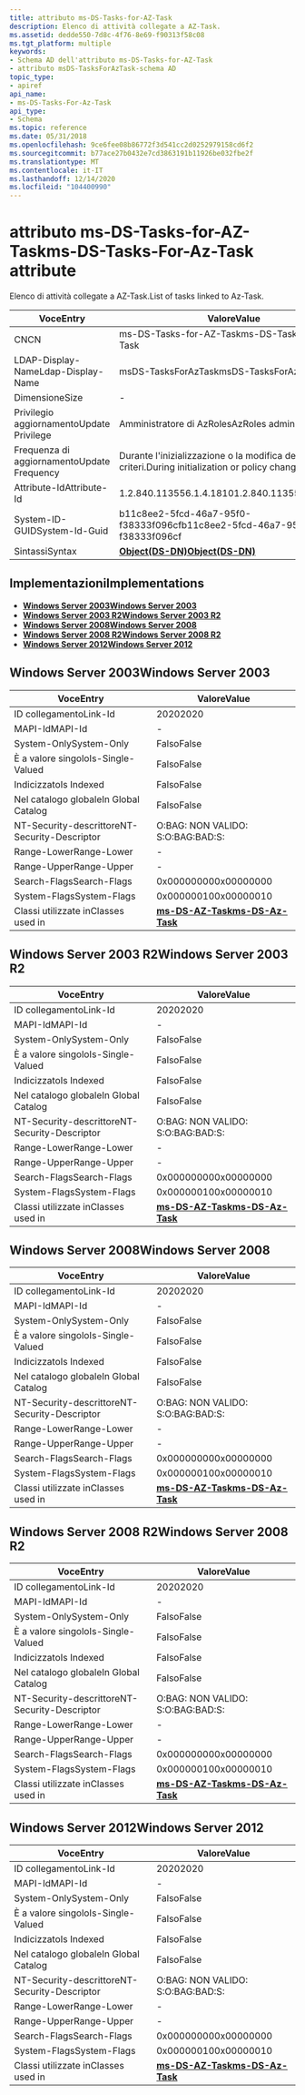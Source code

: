 ```yaml
---
title: attributo ms-DS-Tasks-for-AZ-Task
description: Elenco di attività collegate a AZ-Task.
ms.assetid: dedde550-7d8c-4f76-8e69-f90313f58c08
ms.tgt_platform: multiple
keywords:
- Schema AD dell'attributo ms-DS-Tasks-for-AZ-Task
- attributo msDS-TasksForAzTask-schema AD
topic_type:
- apiref
api_name:
- ms-DS-Tasks-For-Az-Task
api_type:
- Schema
ms.topic: reference
ms.date: 05/31/2018
ms.openlocfilehash: 9ce6fee08b86772f3d541cc2d0252979158cd6f2
ms.sourcegitcommit: b77ace27b0432e7cd3863191b11926be032fbe2f
ms.translationtype: MT
ms.contentlocale: it-IT
ms.lasthandoff: 12/14/2020
ms.locfileid: "104400990"
---
```

# <a name="ms-ds-tasks-for-az-task-attribute"></a><span data-ttu-id="e3983-105">attributo ms-DS-Tasks-for-AZ-Task</span><span class="sxs-lookup"><span data-stu-id="e3983-105">ms-DS-Tasks-For-Az-Task attribute</span></span>

<span data-ttu-id="e3983-106">Elenco di attività collegate a AZ-Task.</span><span class="sxs-lookup"><span data-stu-id="e3983-106">List of tasks linked to Az-Task.</span></span>



| <span data-ttu-id="e3983-107">Voce</span><span class="sxs-lookup"><span data-stu-id="e3983-107">Entry</span></span> | <span data-ttu-id="e3983-108">Valore</span><span class="sxs-lookup"><span data-stu-id="e3983-108">Value</span></span> |
|-------------------|-----------------------------------------|
| <span data-ttu-id="e3983-109">CN</span><span class="sxs-lookup"><span data-stu-id="e3983-109">CN</span></span>                | <span data-ttu-id="e3983-110">ms-DS-Tasks-for-AZ-Task</span><span class="sxs-lookup"><span data-stu-id="e3983-110">ms-DS-Tasks-For-Az-Task</span></span>                 |
| <span data-ttu-id="e3983-111">LDAP-Display-Name</span><span class="sxs-lookup"><span data-stu-id="e3983-111">Ldap-Display-Name</span></span> | <span data-ttu-id="e3983-112">msDS-TasksForAzTask</span><span class="sxs-lookup"><span data-stu-id="e3983-112">msDS-TasksForAzTask</span></span>                     |
| <span data-ttu-id="e3983-113">Dimensione</span><span class="sxs-lookup"><span data-stu-id="e3983-113">Size</span></span>              | \-                                      |
| <span data-ttu-id="e3983-114">Privilegio aggiornamento</span><span class="sxs-lookup"><span data-stu-id="e3983-114">Update Privilege</span></span>  | <span data-ttu-id="e3983-115">Amministratore di AzRoles</span><span class="sxs-lookup"><span data-stu-id="e3983-115">AzRoles admin</span></span>                           |
| <span data-ttu-id="e3983-116">Frequenza di aggiornamento</span><span class="sxs-lookup"><span data-stu-id="e3983-116">Update Frequency</span></span>  | <span data-ttu-id="e3983-117">Durante l'inizializzazione o la modifica dei criteri.</span><span class="sxs-lookup"><span data-stu-id="e3983-117">During initialization or policy change.</span></span> |
| <span data-ttu-id="e3983-118">Attribute-Id</span><span class="sxs-lookup"><span data-stu-id="e3983-118">Attribute-Id</span></span>      | <span data-ttu-id="e3983-119">1.2.840.113556.1.4.1810</span><span class="sxs-lookup"><span data-stu-id="e3983-119">1.2.840.113556.1.4.1810</span></span>                 |
| <span data-ttu-id="e3983-120">System-ID-GUID</span><span class="sxs-lookup"><span data-stu-id="e3983-120">System-Id-Guid</span></span>    | <span data-ttu-id="e3983-121">b11c8ee2-5fcd-46a7-95f0-f38333f096cf</span><span class="sxs-lookup"><span data-stu-id="e3983-121">b11c8ee2-5fcd-46a7-95f0-f38333f096cf</span></span>    |
| <span data-ttu-id="e3983-122">Sintassi</span><span class="sxs-lookup"><span data-stu-id="e3983-122">Syntax</span></span>            | [<span data-ttu-id="e3983-123">**Object(DS-DN)**</span><span class="sxs-lookup"><span data-stu-id="e3983-123">**Object(DS-DN)**</span></span>](s-object-ds-dn.md) |



## <a name="implementations"></a><span data-ttu-id="e3983-124">Implementazioni</span><span class="sxs-lookup"><span data-stu-id="e3983-124">Implementations</span></span>

-   [<span data-ttu-id="e3983-125">**Windows Server 2003**</span><span class="sxs-lookup"><span data-stu-id="e3983-125">**Windows Server 2003**</span></span>](#windows-server-2003)
-   [<span data-ttu-id="e3983-126">**Windows Server 2003 R2**</span><span class="sxs-lookup"><span data-stu-id="e3983-126">**Windows Server 2003 R2**</span></span>](#windows-server-2003-r2)
-   [<span data-ttu-id="e3983-127">**Windows Server 2008**</span><span class="sxs-lookup"><span data-stu-id="e3983-127">**Windows Server 2008**</span></span>](#windows-server-2008)
-   [<span data-ttu-id="e3983-128">**Windows Server 2008 R2**</span><span class="sxs-lookup"><span data-stu-id="e3983-128">**Windows Server 2008 R2**</span></span>](#windows-server-2008-r2)
-   [<span data-ttu-id="e3983-129">**Windows Server 2012**</span><span class="sxs-lookup"><span data-stu-id="e3983-129">**Windows Server 2012**</span></span>](#windows-server-2012)

## <a name="windows-server-2003"></a><span data-ttu-id="e3983-130">Windows Server 2003</span><span class="sxs-lookup"><span data-stu-id="e3983-130">Windows Server 2003</span></span>



| <span data-ttu-id="e3983-131">Voce</span><span class="sxs-lookup"><span data-stu-id="e3983-131">Entry</span></span> | <span data-ttu-id="e3983-132">Valore</span><span class="sxs-lookup"><span data-stu-id="e3983-132">Value</span></span> |
|------------------------|---------------------------------------------------|
| <span data-ttu-id="e3983-133">ID collegamento</span><span class="sxs-lookup"><span data-stu-id="e3983-133">Link-Id</span></span>                | <span data-ttu-id="e3983-134">2020</span><span class="sxs-lookup"><span data-stu-id="e3983-134">2020</span></span>                                              |
| <span data-ttu-id="e3983-135">MAPI-Id</span><span class="sxs-lookup"><span data-stu-id="e3983-135">MAPI-Id</span></span>                | \-                                                |
| <span data-ttu-id="e3983-136">System-Only</span><span class="sxs-lookup"><span data-stu-id="e3983-136">System-Only</span></span>            | <span data-ttu-id="e3983-137">Falso</span><span class="sxs-lookup"><span data-stu-id="e3983-137">False</span></span>                                             |
| <span data-ttu-id="e3983-138">È a valore singolo</span><span class="sxs-lookup"><span data-stu-id="e3983-138">Is-Single-Valued</span></span>       | <span data-ttu-id="e3983-139">Falso</span><span class="sxs-lookup"><span data-stu-id="e3983-139">False</span></span>                                             |
| <span data-ttu-id="e3983-140">Indicizzato</span><span class="sxs-lookup"><span data-stu-id="e3983-140">Is Indexed</span></span>             | <span data-ttu-id="e3983-141">Falso</span><span class="sxs-lookup"><span data-stu-id="e3983-141">False</span></span>                                             |
| <span data-ttu-id="e3983-142">Nel catalogo globale</span><span class="sxs-lookup"><span data-stu-id="e3983-142">In Global Catalog</span></span>      | <span data-ttu-id="e3983-143">Falso</span><span class="sxs-lookup"><span data-stu-id="e3983-143">False</span></span>                                             |
| <span data-ttu-id="e3983-144">NT-Security-descrittore</span><span class="sxs-lookup"><span data-stu-id="e3983-144">NT-Security-Descriptor</span></span> | <span data-ttu-id="e3983-145">O:BAG: NON VALIDO: S:</span><span class="sxs-lookup"><span data-stu-id="e3983-145">O:BAG:BAD:S:</span></span>                                      |
| <span data-ttu-id="e3983-146">Range-Lower</span><span class="sxs-lookup"><span data-stu-id="e3983-146">Range-Lower</span></span>            | \-                                                |
| <span data-ttu-id="e3983-147">Range-Upper</span><span class="sxs-lookup"><span data-stu-id="e3983-147">Range-Upper</span></span>            | \-                                                |
| <span data-ttu-id="e3983-148">Search-Flags</span><span class="sxs-lookup"><span data-stu-id="e3983-148">Search-Flags</span></span>           | <span data-ttu-id="e3983-149">0x00000000</span><span class="sxs-lookup"><span data-stu-id="e3983-149">0x00000000</span></span>                                        |
| <span data-ttu-id="e3983-150">System-Flags</span><span class="sxs-lookup"><span data-stu-id="e3983-150">System-Flags</span></span>           | <span data-ttu-id="e3983-151">0x00000010</span><span class="sxs-lookup"><span data-stu-id="e3983-151">0x00000010</span></span>                                        |
| <span data-ttu-id="e3983-152">Classi utilizzate in</span><span class="sxs-lookup"><span data-stu-id="e3983-152">Classes used in</span></span>        | [<span data-ttu-id="e3983-153">**ms-DS-AZ-Task**</span><span class="sxs-lookup"><span data-stu-id="e3983-153">**ms-DS-Az-Task**</span></span>](c-msds-aztask.md)<br/> |



## <a name="windows-server-2003-r2"></a><span data-ttu-id="e3983-154">Windows Server 2003 R2</span><span class="sxs-lookup"><span data-stu-id="e3983-154">Windows Server 2003 R2</span></span>



| <span data-ttu-id="e3983-155">Voce</span><span class="sxs-lookup"><span data-stu-id="e3983-155">Entry</span></span> | <span data-ttu-id="e3983-156">Valore</span><span class="sxs-lookup"><span data-stu-id="e3983-156">Value</span></span> |
|------------------------|---------------------------------------------------|
| <span data-ttu-id="e3983-157">ID collegamento</span><span class="sxs-lookup"><span data-stu-id="e3983-157">Link-Id</span></span>                | <span data-ttu-id="e3983-158">2020</span><span class="sxs-lookup"><span data-stu-id="e3983-158">2020</span></span>                                              |
| <span data-ttu-id="e3983-159">MAPI-Id</span><span class="sxs-lookup"><span data-stu-id="e3983-159">MAPI-Id</span></span>                | \-                                                |
| <span data-ttu-id="e3983-160">System-Only</span><span class="sxs-lookup"><span data-stu-id="e3983-160">System-Only</span></span>            | <span data-ttu-id="e3983-161">Falso</span><span class="sxs-lookup"><span data-stu-id="e3983-161">False</span></span>                                             |
| <span data-ttu-id="e3983-162">È a valore singolo</span><span class="sxs-lookup"><span data-stu-id="e3983-162">Is-Single-Valued</span></span>       | <span data-ttu-id="e3983-163">Falso</span><span class="sxs-lookup"><span data-stu-id="e3983-163">False</span></span>                                             |
| <span data-ttu-id="e3983-164">Indicizzato</span><span class="sxs-lookup"><span data-stu-id="e3983-164">Is Indexed</span></span>             | <span data-ttu-id="e3983-165">Falso</span><span class="sxs-lookup"><span data-stu-id="e3983-165">False</span></span>                                             |
| <span data-ttu-id="e3983-166">Nel catalogo globale</span><span class="sxs-lookup"><span data-stu-id="e3983-166">In Global Catalog</span></span>      | <span data-ttu-id="e3983-167">Falso</span><span class="sxs-lookup"><span data-stu-id="e3983-167">False</span></span>                                             |
| <span data-ttu-id="e3983-168">NT-Security-descrittore</span><span class="sxs-lookup"><span data-stu-id="e3983-168">NT-Security-Descriptor</span></span> | <span data-ttu-id="e3983-169">O:BAG: NON VALIDO: S:</span><span class="sxs-lookup"><span data-stu-id="e3983-169">O:BAG:BAD:S:</span></span>                                      |
| <span data-ttu-id="e3983-170">Range-Lower</span><span class="sxs-lookup"><span data-stu-id="e3983-170">Range-Lower</span></span>            | \-                                                |
| <span data-ttu-id="e3983-171">Range-Upper</span><span class="sxs-lookup"><span data-stu-id="e3983-171">Range-Upper</span></span>            | \-                                                |
| <span data-ttu-id="e3983-172">Search-Flags</span><span class="sxs-lookup"><span data-stu-id="e3983-172">Search-Flags</span></span>           | <span data-ttu-id="e3983-173">0x00000000</span><span class="sxs-lookup"><span data-stu-id="e3983-173">0x00000000</span></span>                                        |
| <span data-ttu-id="e3983-174">System-Flags</span><span class="sxs-lookup"><span data-stu-id="e3983-174">System-Flags</span></span>           | <span data-ttu-id="e3983-175">0x00000010</span><span class="sxs-lookup"><span data-stu-id="e3983-175">0x00000010</span></span>                                        |
| <span data-ttu-id="e3983-176">Classi utilizzate in</span><span class="sxs-lookup"><span data-stu-id="e3983-176">Classes used in</span></span>        | [<span data-ttu-id="e3983-177">**ms-DS-AZ-Task**</span><span class="sxs-lookup"><span data-stu-id="e3983-177">**ms-DS-Az-Task**</span></span>](c-msds-aztask.md)<br/> |



## <a name="windows-server-2008"></a><span data-ttu-id="e3983-178">Windows Server 2008</span><span class="sxs-lookup"><span data-stu-id="e3983-178">Windows Server 2008</span></span>



| <span data-ttu-id="e3983-179">Voce</span><span class="sxs-lookup"><span data-stu-id="e3983-179">Entry</span></span> | <span data-ttu-id="e3983-180">Valore</span><span class="sxs-lookup"><span data-stu-id="e3983-180">Value</span></span> |
|------------------------|---------------------------------------------------|
| <span data-ttu-id="e3983-181">ID collegamento</span><span class="sxs-lookup"><span data-stu-id="e3983-181">Link-Id</span></span>                | <span data-ttu-id="e3983-182">2020</span><span class="sxs-lookup"><span data-stu-id="e3983-182">2020</span></span>                                              |
| <span data-ttu-id="e3983-183">MAPI-Id</span><span class="sxs-lookup"><span data-stu-id="e3983-183">MAPI-Id</span></span>                | \-                                                |
| <span data-ttu-id="e3983-184">System-Only</span><span class="sxs-lookup"><span data-stu-id="e3983-184">System-Only</span></span>            | <span data-ttu-id="e3983-185">Falso</span><span class="sxs-lookup"><span data-stu-id="e3983-185">False</span></span>                                             |
| <span data-ttu-id="e3983-186">È a valore singolo</span><span class="sxs-lookup"><span data-stu-id="e3983-186">Is-Single-Valued</span></span>       | <span data-ttu-id="e3983-187">Falso</span><span class="sxs-lookup"><span data-stu-id="e3983-187">False</span></span>                                             |
| <span data-ttu-id="e3983-188">Indicizzato</span><span class="sxs-lookup"><span data-stu-id="e3983-188">Is Indexed</span></span>             | <span data-ttu-id="e3983-189">Falso</span><span class="sxs-lookup"><span data-stu-id="e3983-189">False</span></span>                                             |
| <span data-ttu-id="e3983-190">Nel catalogo globale</span><span class="sxs-lookup"><span data-stu-id="e3983-190">In Global Catalog</span></span>      | <span data-ttu-id="e3983-191">Falso</span><span class="sxs-lookup"><span data-stu-id="e3983-191">False</span></span>                                             |
| <span data-ttu-id="e3983-192">NT-Security-descrittore</span><span class="sxs-lookup"><span data-stu-id="e3983-192">NT-Security-Descriptor</span></span> | <span data-ttu-id="e3983-193">O:BAG: NON VALIDO: S:</span><span class="sxs-lookup"><span data-stu-id="e3983-193">O:BAG:BAD:S:</span></span>                                      |
| <span data-ttu-id="e3983-194">Range-Lower</span><span class="sxs-lookup"><span data-stu-id="e3983-194">Range-Lower</span></span>            | \-                                                |
| <span data-ttu-id="e3983-195">Range-Upper</span><span class="sxs-lookup"><span data-stu-id="e3983-195">Range-Upper</span></span>            | \-                                                |
| <span data-ttu-id="e3983-196">Search-Flags</span><span class="sxs-lookup"><span data-stu-id="e3983-196">Search-Flags</span></span>           | <span data-ttu-id="e3983-197">0x00000000</span><span class="sxs-lookup"><span data-stu-id="e3983-197">0x00000000</span></span>                                        |
| <span data-ttu-id="e3983-198">System-Flags</span><span class="sxs-lookup"><span data-stu-id="e3983-198">System-Flags</span></span>           | <span data-ttu-id="e3983-199">0x00000010</span><span class="sxs-lookup"><span data-stu-id="e3983-199">0x00000010</span></span>                                        |
| <span data-ttu-id="e3983-200">Classi utilizzate in</span><span class="sxs-lookup"><span data-stu-id="e3983-200">Classes used in</span></span>        | [<span data-ttu-id="e3983-201">**ms-DS-AZ-Task**</span><span class="sxs-lookup"><span data-stu-id="e3983-201">**ms-DS-Az-Task**</span></span>](c-msds-aztask.md)<br/> |



## <a name="windows-server-2008-r2"></a><span data-ttu-id="e3983-202">Windows Server 2008 R2</span><span class="sxs-lookup"><span data-stu-id="e3983-202">Windows Server 2008 R2</span></span>



| <span data-ttu-id="e3983-203">Voce</span><span class="sxs-lookup"><span data-stu-id="e3983-203">Entry</span></span> | <span data-ttu-id="e3983-204">Valore</span><span class="sxs-lookup"><span data-stu-id="e3983-204">Value</span></span> |
|------------------------|---------------------------------------------------|
| <span data-ttu-id="e3983-205">ID collegamento</span><span class="sxs-lookup"><span data-stu-id="e3983-205">Link-Id</span></span>                | <span data-ttu-id="e3983-206">2020</span><span class="sxs-lookup"><span data-stu-id="e3983-206">2020</span></span>                                              |
| <span data-ttu-id="e3983-207">MAPI-Id</span><span class="sxs-lookup"><span data-stu-id="e3983-207">MAPI-Id</span></span>                | \-                                                |
| <span data-ttu-id="e3983-208">System-Only</span><span class="sxs-lookup"><span data-stu-id="e3983-208">System-Only</span></span>            | <span data-ttu-id="e3983-209">Falso</span><span class="sxs-lookup"><span data-stu-id="e3983-209">False</span></span>                                             |
| <span data-ttu-id="e3983-210">È a valore singolo</span><span class="sxs-lookup"><span data-stu-id="e3983-210">Is-Single-Valued</span></span>       | <span data-ttu-id="e3983-211">Falso</span><span class="sxs-lookup"><span data-stu-id="e3983-211">False</span></span>                                             |
| <span data-ttu-id="e3983-212">Indicizzato</span><span class="sxs-lookup"><span data-stu-id="e3983-212">Is Indexed</span></span>             | <span data-ttu-id="e3983-213">Falso</span><span class="sxs-lookup"><span data-stu-id="e3983-213">False</span></span>                                             |
| <span data-ttu-id="e3983-214">Nel catalogo globale</span><span class="sxs-lookup"><span data-stu-id="e3983-214">In Global Catalog</span></span>      | <span data-ttu-id="e3983-215">Falso</span><span class="sxs-lookup"><span data-stu-id="e3983-215">False</span></span>                                             |
| <span data-ttu-id="e3983-216">NT-Security-descrittore</span><span class="sxs-lookup"><span data-stu-id="e3983-216">NT-Security-Descriptor</span></span> | <span data-ttu-id="e3983-217">O:BAG: NON VALIDO: S:</span><span class="sxs-lookup"><span data-stu-id="e3983-217">O:BAG:BAD:S:</span></span>                                      |
| <span data-ttu-id="e3983-218">Range-Lower</span><span class="sxs-lookup"><span data-stu-id="e3983-218">Range-Lower</span></span>            | \-                                                |
| <span data-ttu-id="e3983-219">Range-Upper</span><span class="sxs-lookup"><span data-stu-id="e3983-219">Range-Upper</span></span>            | \-                                                |
| <span data-ttu-id="e3983-220">Search-Flags</span><span class="sxs-lookup"><span data-stu-id="e3983-220">Search-Flags</span></span>           | <span data-ttu-id="e3983-221">0x00000000</span><span class="sxs-lookup"><span data-stu-id="e3983-221">0x00000000</span></span>                                        |
| <span data-ttu-id="e3983-222">System-Flags</span><span class="sxs-lookup"><span data-stu-id="e3983-222">System-Flags</span></span>           | <span data-ttu-id="e3983-223">0x00000010</span><span class="sxs-lookup"><span data-stu-id="e3983-223">0x00000010</span></span>                                        |
| <span data-ttu-id="e3983-224">Classi utilizzate in</span><span class="sxs-lookup"><span data-stu-id="e3983-224">Classes used in</span></span>        | [<span data-ttu-id="e3983-225">**ms-DS-AZ-Task**</span><span class="sxs-lookup"><span data-stu-id="e3983-225">**ms-DS-Az-Task**</span></span>](c-msds-aztask.md)<br/> |



## <a name="windows-server-2012"></a><span data-ttu-id="e3983-226">Windows Server 2012</span><span class="sxs-lookup"><span data-stu-id="e3983-226">Windows Server 2012</span></span>



| <span data-ttu-id="e3983-227">Voce</span><span class="sxs-lookup"><span data-stu-id="e3983-227">Entry</span></span> | <span data-ttu-id="e3983-228">Valore</span><span class="sxs-lookup"><span data-stu-id="e3983-228">Value</span></span> |
|------------------------|---------------------------------------------------|
| <span data-ttu-id="e3983-229">ID collegamento</span><span class="sxs-lookup"><span data-stu-id="e3983-229">Link-Id</span></span>                | <span data-ttu-id="e3983-230">2020</span><span class="sxs-lookup"><span data-stu-id="e3983-230">2020</span></span>                                              |
| <span data-ttu-id="e3983-231">MAPI-Id</span><span class="sxs-lookup"><span data-stu-id="e3983-231">MAPI-Id</span></span>                | \-                                                |
| <span data-ttu-id="e3983-232">System-Only</span><span class="sxs-lookup"><span data-stu-id="e3983-232">System-Only</span></span>            | <span data-ttu-id="e3983-233">Falso</span><span class="sxs-lookup"><span data-stu-id="e3983-233">False</span></span>                                             |
| <span data-ttu-id="e3983-234">È a valore singolo</span><span class="sxs-lookup"><span data-stu-id="e3983-234">Is-Single-Valued</span></span>       | <span data-ttu-id="e3983-235">Falso</span><span class="sxs-lookup"><span data-stu-id="e3983-235">False</span></span>                                             |
| <span data-ttu-id="e3983-236">Indicizzato</span><span class="sxs-lookup"><span data-stu-id="e3983-236">Is Indexed</span></span>             | <span data-ttu-id="e3983-237">Falso</span><span class="sxs-lookup"><span data-stu-id="e3983-237">False</span></span>                                             |
| <span data-ttu-id="e3983-238">Nel catalogo globale</span><span class="sxs-lookup"><span data-stu-id="e3983-238">In Global Catalog</span></span>      | <span data-ttu-id="e3983-239">Falso</span><span class="sxs-lookup"><span data-stu-id="e3983-239">False</span></span>                                             |
| <span data-ttu-id="e3983-240">NT-Security-descrittore</span><span class="sxs-lookup"><span data-stu-id="e3983-240">NT-Security-Descriptor</span></span> | <span data-ttu-id="e3983-241">O:BAG: NON VALIDO: S:</span><span class="sxs-lookup"><span data-stu-id="e3983-241">O:BAG:BAD:S:</span></span>                                      |
| <span data-ttu-id="e3983-242">Range-Lower</span><span class="sxs-lookup"><span data-stu-id="e3983-242">Range-Lower</span></span>            | \-                                                |
| <span data-ttu-id="e3983-243">Range-Upper</span><span class="sxs-lookup"><span data-stu-id="e3983-243">Range-Upper</span></span>            | \-                                                |
| <span data-ttu-id="e3983-244">Search-Flags</span><span class="sxs-lookup"><span data-stu-id="e3983-244">Search-Flags</span></span>           | <span data-ttu-id="e3983-245">0x00000000</span><span class="sxs-lookup"><span data-stu-id="e3983-245">0x00000000</span></span>                                        |
| <span data-ttu-id="e3983-246">System-Flags</span><span class="sxs-lookup"><span data-stu-id="e3983-246">System-Flags</span></span>           | <span data-ttu-id="e3983-247">0x00000010</span><span class="sxs-lookup"><span data-stu-id="e3983-247">0x00000010</span></span>                                        |
| <span data-ttu-id="e3983-248">Classi utilizzate in</span><span class="sxs-lookup"><span data-stu-id="e3983-248">Classes used in</span></span>        | [<span data-ttu-id="e3983-249">**ms-DS-AZ-Task**</span><span class="sxs-lookup"><span data-stu-id="e3983-249">**ms-DS-Az-Task**</span></span>](c-msds-aztask.md)<br/> |



 

 






